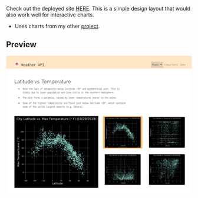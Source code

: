 Check out the deployed site [HERE](https://l0per.github.io/weather-analysis-design/). This is a simple design layout that would also work well for interactive charts.
* Uses charts from my other [project](https://github.com/L0per/python_api_openweather).

## Preview
<img src="https://github.com/L0per/Web_Design_Challenge/blob/master/img/preview.PNG?raw=true" alt="drawing" width="800"/>
